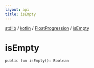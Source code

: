 ```yaml
---
layout: api
title: isEmpty
---
```

[stdlib](../../index.html) / [kotlin](../index.html) / [FloatProgression](index.html) / [isEmpty](isEmpty.html)

# isEmpty

```
public fun isEmpty(): Boolean
```
